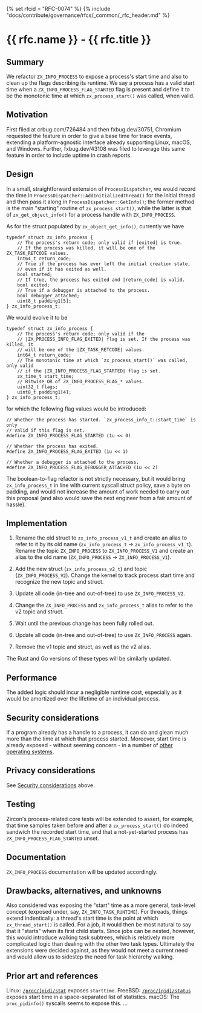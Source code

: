 {% set rfcid = "RFC-0074" %}
{% include "docs/contribute/governance/rfcs/_common/_rfc_header.md" %}
# {{ rfc.name }} - {{ rfc.title }}
<!-- *** DO NOT EDIT ABOVE THIS LINE -->
<!--
*** This should begin with an H2 element (for example, ## Summary).
-->

## Summary

We refactor `ZX_INFO_PROCESS` to expose a process's start time and also to
clean up the flags describing its runtime.  We say a process has a valid start
time when a `ZX_INFO_PROCESS_FLAG_STARTED` flag is present and define it to be
the monotonic time at which `zx_process_start()` was called, when valid.

## Motivation

First filed at crbug.com/726484 and then fxbug.dev/30751, Chromium requested
the feature in order to give a base time for trace events, extending a
platform-agnostic interface already supporting Linux, macOS, and Windows.
Further, fxbug.dev/43108 was filed to leverage this same feature in order to
include uptime in crash reports.

## Design

In a small, straightforward extension of `ProcessDispatcher`, we would record
the time in `ProcessDispatcher::AddInitializedThread()` for the initial thread
and then pass it along in `ProcessDispatcher::GetInfo()`; the former method is
the main "starting" routine of `zx_process_start()`, while the latter is that
of `zx_get_object_info()` for a process handle with `ZX_INFO_PROCESS`.

As for the struct populated by `zx_object_get_info()`, currently we have
```
typedef struct zx_info_process {
    // The process's return code; only valid if |exited| is true.
    // If the process was killed, it will be one of the ZX_TASK_RETCODE values.
    int64_t return_code;
    // True if the process has ever left the initial creation state,
    // even if it has exited as well.
    bool started;
    // If true, the process has exited and |return_code| is valid.
    bool exited;
    // True if a debugger is attached to the process.
    bool debugger_attached;
    uint8_t padding1[5];
} zx_info_process_t;
```
We would evolve it to be
```
typedef struct zx_info_process {
    // The process's return code; only valid if the
    // |ZX_PROCESS_INFO_FLAG_EXITED| flag is set. If the process was killed, it
    // will be one of the |ZX_TASK_RETCODE| values.
    int64_t return_code;
    // The monotonic time at which `zx_process_start()` was called, only valid
    // if the |ZX_INFO_PROCESS_FLAG_STARTED| flag is set.
    zx_time_t start_time;
    // Bitwise OR of ZX_INFO_PROCESS_FLAG_* values.
    uint32_t flags;
    uint8_t padding1[4];
} zx_info_process_t;
```
for which the following flag values would be introduced:
```
// Whether the process has started. `zx_process_info_t::start_time` is only
// valid if this flag is set.
#define ZX_INFO_PROCESS_FLAG_STARTED (1u << 0)

// Whether the process has exited.
#define ZX_INFO_PROCESS_FLAG_EXITED (1u << 1)

// Whether a debugger is attached to the process.
#define ZX_INFO_PROCESS_FLAG_DEBUGGER_ATTACHED (1u << 2)
```
The boolean-to-flag refactor is not strictly necessary, but it would bring
`zx_info_process_t` in line with current syscall struct policy, save a byte
on padding, and would not increase the amount of work needed to carry out this
proposal (and also would save the next engineer from a fair amount of hassle).

## Implementation

1. Rename the old struct to `zx_info_process_v1_t` and create an alias to refer
to it by its old name (`zx_info_process_t` -> `zx_info_process_v1_t`). Rename
the topic `ZX_INFO_PROCESS` to `ZX_INFO_PROCESS_V1` and create an alias to the
old name (`ZX_INFO_PROCESS` -> `ZX_INFO_PROCESS_V1`).

2. Add the new struct (`zx_info_process_v2_t`) and topic
(`ZX_INFO_PROCESS_V2`). Change the kernel to track process start time and
recognize the new topic and struct.

3. Update all code (in-tree and out-of-tree) to use `ZX_INFO_PROCESS_V2`.

4. Change the `ZX_INFO_PROCESS` and `zx_info_process_t` alias to refer to the
v2 topic and struct.

5. Wait until the previous change has been fully rolled out.

6. Update all code (in-tree and out-of-tree) to use `ZX_INFO_PROCESS` again.

7. Remove the v1 topic and struct, as well as the v2 alias.

The Rust and Go versions of these types will be similarly updated.

## Performance

The added logic should incur a negligible runtime cost, especially as it would
be amortized over the lifetime of an individual process.

## Security considerations

If a program already has a handle to a process, it can do and glean much more
than the time at which that process started. Moreover, start time is already
exposed - without seeming concern - in a number of [other operating systems](#prior-art-and-references).

## Privacy considerations

See [Security considerations](#security-considerations) above.

## Testing

Zircon's process-related core tests will be extended to assert, for example,
that time samples taken before and after a `zx_process_start()` do indeed
sandwich the recorded start time, and that a not-yet-started process has
`ZX_INFO_PROCESS_FLAG_STARTED` unset.

## Documentation

`ZX_INFO_PROCESS` documentation will be updated accordingly.

## Drawbacks, alternatives, and unknowns

Also considered was exposing the "start" time as a more general, task-level
concept (exposed under, say, `ZX_INFO_TASK_RUNTIME`). For threads, things
extend indentically: a thread's start time is the point at which
`zx_thread_start()` is called. For a job, it would then be most natural to say
that it "starts" when its first child starts. Since jobs can be nested,
however, this would introduce walking task subtrees, which is relatively more
complicated logic than dealing with the other two task types. Ultimately the
extensions were decided against, as they would not meet a current need and
would allow us to sidestep the need for task hierarchy walking.

## Prior art and references

Linux:  [`/proc/[pid]/stat`](https://man7.org/linux/man-pages/man5/procfs.5.html) exposes `starttime`.
FreeBSD: [`/proc/[pid]/status`](https://www.freebsd.org/cgi/man.cgi?query=procfs) exposes start time in a space-separated list of statistics.
macOS: The `proc_pidinfo()` syscalls seems to expose this.
...
